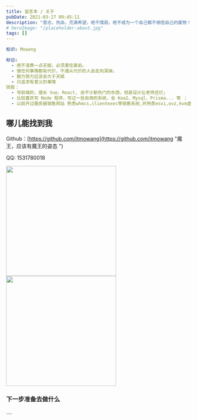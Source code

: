 ```yaml
---
title: 留言本 / 关于
pubDate: 2021-03-27 09:45:11
description: "意志，热血，充满希望，绝不懦弱，绝不成为一个自己都不相信自己的废物！努力必须要有收获，成功就在眼前。"
# heroImage: "/placeholder-about.jpg"
tags: []
---
```



```yml
标识: Mowang

标记:
  - 绝不浪费一点天赋，必须勇往直前。
  - 做任何事情都有代价，不遵从代价的人会走向深渊。
  - 毅力努力应该会大于天赋
  - 只追求有意义的事情
技能：
  - 写前端的，擅长 Vue、React, 会不少新热门的东西，但是设计比老师还烂;
  - 比较喜欢写 Node 程序，写过一些自用的系统，会 Koa2、Mysql、Prisma... 等 ；
  - 以前开过服务器销售网站 熟悉whmcs,clientexec等销售系统,并熟悉esxi,ovz,kvm虚拟机工具;
```

<!--more-->

## 哪儿能找到我

Github：[https://github.com/itmowang](https://github.com/itmowang "魔王，应该有魔王的姿态 ")

QQ: 1531780018

<img src="http://blog.loli.wang/my/wx.jpg" width="300" />
<img src="http://blog.loli.wang/my/qq.jpg" width="300" />

### 下一步准备去做什么
....